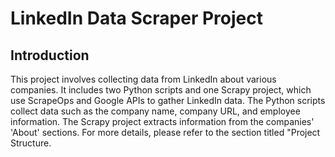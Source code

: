 # LinkedIn Data Scraper Project
## Introduction
This project involves collecting data from LinkedIn about various companies.
It includes two Python scripts and one Scrapy project, which use ScrapeOps and Google APIs to gather LinkedIn data.
The Python scripts collect data such as the company name, company URL, and employee information.
The Scrapy project extracts information from the companies' 'About' sections.
For more details, please refer to the section titled "Project Structure.
